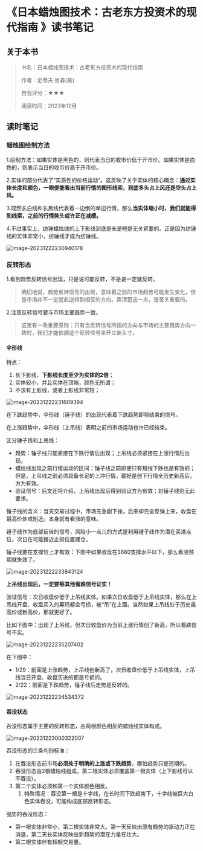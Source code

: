 # 《日本蜡烛图技术：古老东方投资术的现代指南 》读书笔记

## 关于本书

> 书名：日本蜡烛图技术：古老东方投资术的现代指南
>
> 作者：史蒂夫·尼森(美)
>
> 自我评分：★★★
>
> 阅读时间：2023年12月

## 读时笔记

### 蜡烛图绘制方法

1.绘制方法：如果实体是黑色的，则代表当日的收市价低于开市价。如果实体是白色的，则表示当日的收市价高于开市价。

2.实体的部分代表了“实质性的价格运动”。这反映了关于实体的核心概念：**通过实体长度和颜色，一眼便能看出当前行情的图形线索，到底多头占上风还是空头占上风。**

3.既然长白线和长黑线代表着一边倒的单边行情，那么**当实体缩小时，我们就能得到线索，之前的行情势头或许正在减缓。**

4.不过事实上，纺锤蜡烛线的上下影线到底是长是短是无关紧要的。正是因为纺锤线的实体非常小，纺锤线才成为纺锤线。

![image-20231222230940178](./images/image-20231222230940178.png)

### 反转形态

1.看到趋势反转信号出现，只是说可能反转，不是说一定就反转。

> 确切地说，趋势反转信号的出现，意味着之前的市场趋势可能发生变化，但是市场并不一定就此逆转到相反的方向。弄清楚这一点，是至关重要的。

2.注意反转信号要与市场主要趋势一致。

> 这里有一条重要原则：只有当反转信号所指的方向与市场的主要趋势方向一致时，我们才能依据这个反转信号来开立新头寸。

#### 伞形线

特点：

1. 长下影线，**下影线长度至少为实体的2倍**；
2. 实体较小，并且实体在顶端，颜色无所谓；
3. 不该有上影线，或者上影线非常短；

![image-20231222231609394](./images/image-20231222231609394.png)

在下跌趋势中，伞形线（锤子线）的出现代表着下跌趋势即将结束的信号。

在上涨趋势中，伞形线（上吊线）表明之前的市场运动也许已经结束。

区分锤子线和上吊线：

- 趋势：锤子线只能紧接在下跌行情后出现；上吊线必须紧接在上涨行情后出现。
- 蜡烛线出现之前行情运动的区间：锤子线之前即便只有短线下跌也是有效的；但是，上吊线之前必须具备长足的上冲行情，最好是创下行情全历史新高后，方为有效。
- 验证信号：后文还将介绍，上吊线出现后得到验证方为有效；对锤子线则无此要求。

锤子线的含义：当天交易过程中，市场先急剧下挫，后来却完全反弹上来，收盘在最高价处或附近。本身就有看涨的意味。

锤子线作为底部反转的信号，风险小一点儿的方式是利用锤子线作为潜在买进点位，次日在可能接近止损位置建仓。

锤子线要在支撑位上才有效：下图中如果收盘在3680支撑水平以下，那么看涨预期就失效了。

![image-20231222233843124](./images/image-20231222233843124.png)

**上吊线出现后，一定要等其他看跌信号证实！**

验证信号：次日收盘价低于上吊线实体。如果次日收盘低于上吊线实体，那么在上吊线开盘、收盘买入的筹码都会亏损，被“吊”在上面。当然如果上吊线处于历史最高价或新高价，那就更好了。

比如下图中：出现了上吊线，但次日收盘价为当前上涨行情创了新高，所以看跌信号不实。

![image-20231222235207402](./images/image-20231222235207402.png)

在下图中：

- 1/29：前面是上涨趋势，上吊线创新高了，次日收盘价低于上吊线实体，上吊线当日开盘、收盘买进的都是亏损的。
- 2/22：前面是下跌趋势，锤子线后走势是反转的。

![image-20231222234534372](./images/image-20231222234534372.png)

#### 吞没状态

吞没形态属于主要的反转形态，由两根颜色相反的蜡烛线实体构成。

![image-20231223000322007](./images/image-20231223000322007.png)

吞没形态的三条判别标准：

1. 在吞没形态前市场**必须处于明确的上涨或下跌趋势**，哪怕趋势只是短期的。
2. 吞没形态由2根蜡烛线组成，第二根实体必须覆盖第一根实体（上下影线可以不吞没）。
3. 第二个实体必须和第一个实体颜色相反。
   1. 特殊情况：吞没第一根是十字线，在长时间下跌趋势下，十字线被巨大白色实体吞没，可能构成底部反转形态。

强势的吞没形态：

- 第一根实体非常小，第二根实体非常大。第一天反映出原有趋势的驱动力正在消退，第二天长实体反映出新趋势的潜在力量在壮大。
- 第二根实体伴有超额交易量。

